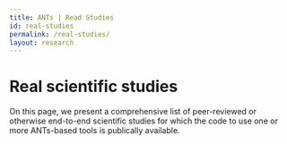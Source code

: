 ```yaml
---
title: ANTs | Read Studies
id: real-studies
permalink: /real-studies/
layout: research
---
```


# Real scientific studies

On this page, we present a comprehensive list of peer-reviewed or otherwise
end-to-end scientific studies for which the code to use one or more ANTs-based 
tools is publically available.


